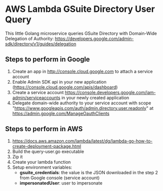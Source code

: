 # AWS Lambda GSuite Directory User Query

This little Golang microservice queries GSuite Directory with Domain-Wide Delegation of Authority: https://developers.google.com/admin-sdk/directory/v1/guides/delegation

## Steps to perform in Google 

1. Create an app in http://console.cloud.google.com to attach a service account
1. Enable Admin SDK api in your new application (https://console.cloud.google.com/apis/dashboard)
1. Create a service account https://console.developers.google.com/iam-admin/serviceaccounts in your newly created application
1. Delegate domain-wide authority to your service account with scope "https://www.googleapis.com/auth/admin.directory.user.readonly" at https://admin.google.com/ManageOauthClients

## Steps to perform in AWS

1. https://docs.aws.amazon.com/lambda/latest/dg/lambda-go-how-to-create-deployment-package.html
1. Build the query-user.go executable
1. Zip it
1. Create your lambda function 
1. Setup environment variables:
	- **gsuite_credentials**: the value is the JSON downloaded in the step 2 from Google console (service account)
	- **impersonatedUser**: user to impersonate

